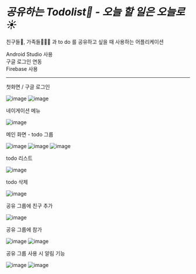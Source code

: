 # ***공유하는 Todolist📌 - 오늘 할 일은 오늘로☀️***

친구들🕺, 가족들👨‍👩‍👦 과 to do 를 공유하고 싶을 때 사용하는 어플리케이션


Android Studio 사용   
구글 로그인 연동   
Firebase 사용   

<hr/>

첫화면 / 구글 로그인

![image](https://user-images.githubusercontent.com/40768187/125310509-9d019880-e36d-11eb-865b-8474fa61cb20.png) 
![image](https://user-images.githubusercontent.com/40768187/125310514-9f63f280-e36d-11eb-9f74-b0a092ca2c0b.png)

네이게이션 메뉴

![image](https://user-images.githubusercontent.com/40768187/125311005-08e40100-e36e-11eb-8127-e6d5c887370d.png)

메인 화면 - todo 그룹

![image](https://user-images.githubusercontent.com/40768187/125310534-a7239700-e36d-11eb-9f11-e7ee162a0f3b.png)
![image](https://user-images.githubusercontent.com/40768187/125310541-a985f100-e36d-11eb-91d5-d0df46af96be.png)
![image](https://user-images.githubusercontent.com/40768187/125310548-ab4fb480-e36d-11eb-9642-82d8ab8922c4.png)   

todo 리스트

![image](https://user-images.githubusercontent.com/40768187/125310636-bb679400-e36d-11eb-942d-ad018aae4a53.png)

todo 삭제

![image](https://user-images.githubusercontent.com/40768187/125310676-c7535600-e36d-11eb-87e1-3757080e2796.png)

공유 그룹에 친구 추가

![image](https://user-images.githubusercontent.com/40768187/125310736-d20deb00-e36d-11eb-9319-52d70a0872ea.png)

공유 그룹에 참가

![image](https://user-images.githubusercontent.com/40768187/125310755-d5a17200-e36d-11eb-89ff-bc7b13d444d3.png)
![image](https://user-images.githubusercontent.com/40768187/125310770-d76b3580-e36d-11eb-9411-449596192bbd.png)

공유 그룹 사용 시 알림 기능

![image](https://user-images.githubusercontent.com/40768187/125310899-f669c780-e36d-11eb-8139-abdf9c78b765.png)
![image](https://user-images.githubusercontent.com/40768187/125310912-f8cc2180-e36d-11eb-8c23-46aec23d1c75.png)




